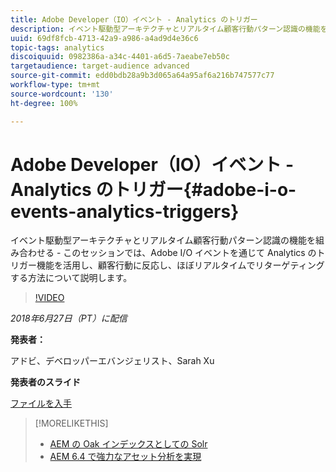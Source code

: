 ```yaml
---
title: Adobe Developer（IO）イベント - Analytics のトリガー
description: イベント駆動型アーキテクチャとリアルタイム顧客行動パターン認識の機能を組み合わせる - このセッションでは、Adobe Developer（Adobe I/O）イベントを通じて Analytics のトリガー機能を活用し、顧客行動に反応し、ほぼリアルタイムでリターゲティングする方法について説明します。
uuid: 69df8fcb-4713-42a9-a986-a4ad9d4e36c6
topic-tags: analytics
discoiquuid: 0982386a-a34c-4401-a6d5-7aeabe7eb50c
targetaudience: target-audience advanced
source-git-commit: edd0bdb28a9b3d065a64a95af6a216b747577c77
workflow-type: tm+mt
source-wordcount: '130'
ht-degree: 100%

---
```


# Adobe Developer（IO）イベント - Analytics のトリガー{#adobe-i-o-events-analytics-triggers}

イベント駆動型アーキテクチャとリアルタイム顧客行動パターン認識の機能を組み合わせる - このセッションでは、Adobe I/O イベントを通じて Analytics のトリガー機能を活用し、顧客行動に反応し、ほぼリアルタイムでリターゲティングする方法について説明します。

>[!VIDEO](https://video.tv.adobe.com/v/22809/?quality=9)

*2018年6月27日（PT）に配信*

**発表者：**

アドビ、デベロッパーエバンジェリスト、Sarah Xu

**発表者のスライド**

[ファイルを入手](assets/gems+6+27+18+adobe+io+analytics+triggers.pdf)

<!--
[Get back to the Overview](https://helpx.adobe.com/experience-manager/kt/eseminars/gems/aem-index.html)
-->

>[!MORELIKETHIS]
>
>* [AEM の Oak インデックスとしての Solr](solr-as-an-oak-index-for-aem.md)
>* [AEM 6.4 で強力なアセット分析を実現](https://helpx.adobe.com/jp/experience-manager/kt/eseminars/experience-insider/exp-asset-analytics-64.html)


<!-- this link is broken: >* [Getting the most out of digital interactions with AEM and Analytics](https://helpx.adobe.com/experience-manager/kt/eseminars/ask-the-expert/aem-getting-the-most-out-of-digital-interactions-with-aem-and-analytics.html) 
-->

